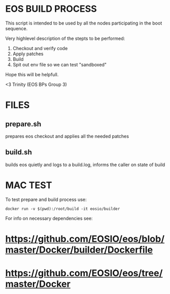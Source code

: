EOS BUILD PROCESS
================

This script is intended to be used by all the nodes participating in the
boot sequence.

Very highlevel description of the stepts to be performed:

1. Checkout and verify code
2. Apply patches
3. Build
4. Spit out env file so we can test "sandboxed"

Hope this will be helpfull.

<3 Trinity (EOS BPs Group 3)

FILES
=====

## prepare.sh

prepares eos checkout and applies all the needed patches

## build.sh

builds eos quietly and logs to a build.log, informs the caller on state of build

MAC TEST
========

To test prepare and build process use:

```
docker run -v $(pwd):/root/build -it eosio/builder
```

For info on necessary dependencies see:

# https://github.com/EOSIO/eos/blob/master/Docker/builder/Dockerfile

# https://github.com/EOSIO/eos/tree/master/Docker
